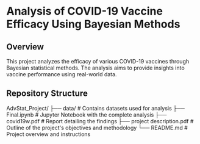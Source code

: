 # Analysis of COVID-19 Vaccine Efficacy Using Bayesian Methods

## Overview

This project analyzes the efficacy of various COVID-19 vaccines through Bayesian statistical methods. The analysis aims to provide insights into vaccine performance using real-world data.

## Repository Structure

AdvStat_Project/
├── data/                     # Contains datasets used for analysis
├── Final.ipynb               # Jupyter Notebook with the complete analysis
├── covid19w.pdf              # Report detailing the findings
├── project description.pdf   # Outline of the project's objectives and methodology
└── README.md                 # Project overview and instructions
